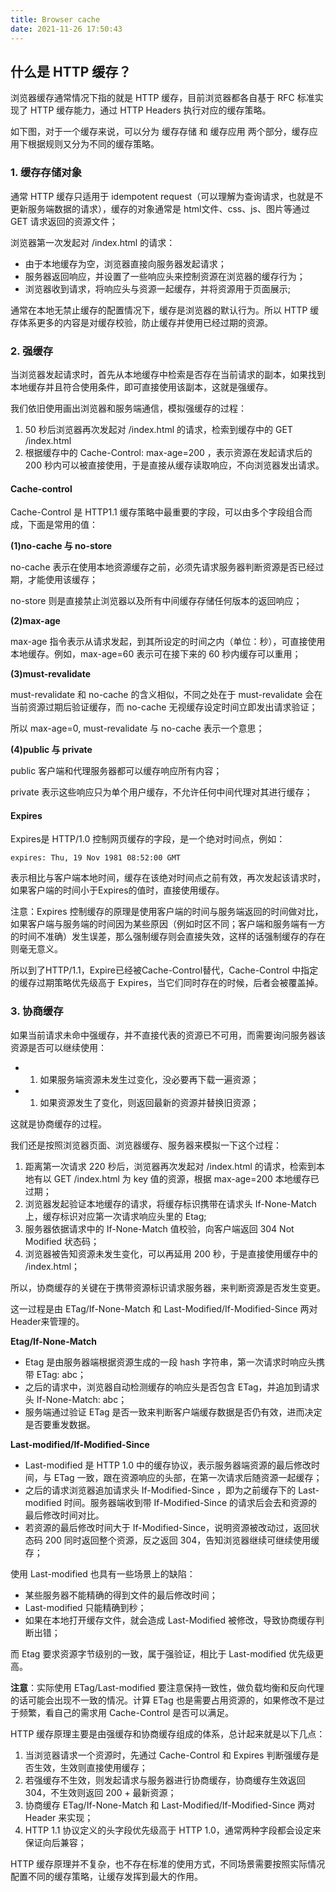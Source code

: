 ```yaml
---
title: Browser cache
date: 2021-11-26 17:50:43
---
```


## 什么是 HTTP 缓存？
浏览器缓存通常情况下指的就是 HTTP 缓存，目前浏览器都各自基于 RFC 标准实现了 HTTP 缓存能力，通过 HTTP Headers 执行对应的缓存策略。

如下图，对于一个缓存来说，可以分为 缓存存储 和 缓存应用 两个部分，缓存应用下根据规则又分为不同的缓存策略。

### 1. 缓存存储对象
通常 HTTP 缓存只适用于 idempotent request（可以理解为查询请求，也就是不更新服务端数据的请求），缓存的对象通常是 html文件、css、js、图片等通过 GET 请求返回的资源文件；

浏览器第一次发起对 /index.html 的请求：

* 由于本地缓存为空，浏览器直接向服务器发起请求；
* 服务器返回响应，并设置了一些响应头来控制资源在浏览器的缓存行为；
* 浏览器收到请求，将响应头与资源一起缓存，并将资源用于页面展示;

通常在本地无禁止缓存的配置情况下，缓存是浏览器的默认行为。所以 HTTP 缓存体系更多的内容是对缓存校验，防止缓存并使用已经过期的资源。

### 2. 强缓存

当浏览器发起请求时，首先从本地缓存中检索是否存在当前请求的副本，如果找到本地缓存并且符合使用条件，即可直接使用该副本，这就是强缓存。

我们依旧使用画出浏览器和服务端通信，模拟强缓存的过程：

1. 50 秒后浏览器再次发起对 /index.html 的请求，检索到缓存中的 GET /index.html
1. 根据缓存中的 Cache-Control: max-age=200 ，表示资源在发起请求后的 200 秒内可以被直接使用，于是直接从缓存读取响应，不向浏览器发出请求。

#### Cache-control

Cache-Control 是 HTTP1.1 缓存策略中最重要的字段，可以由多个字段组合而成，下面是常用的值：

**(1)no-cache 与 no-store**

no-cache 表示在使用本地资源缓存之前，必须先请求服务器判断资源是否已经过期，才能使用该缓存；

no-store 则是直接禁止浏览器以及所有中间缓存存储任何版本的返回响应；

**(2)max-age**

max-age 指令表示从请求发起，到其所设定的时间之内（单位：秒），可直接使用本地缓存。例如，max-age=60 表示可在接下来的 60 秒内缓存可以重用；

**(3)must-revalidate**

must-revalidate 和 no-cache 的含义相似，不同之处在于 must-revalidate 会在当前资源过期后验证缓存，而 no-cache 无视缓存设定时间立即发出请求验证；

所以 max-age=0, must-revalidate 与 no-cache 表示一个意思；

**(4)public 与 private**

public 客户端和代理服务器都可以缓存响应所有内容；

private 表示这些响应只为单个用户缓存，不允许任何中间代理对其进行缓存；

#### Expires

Expires是 HTTP/1.0 控制网页缓存的字段，是一个绝对时间点，例如：

`expires: Thu, 19 Nov 1981 08:52:00 GMT`

表示相比与客户端本地时间，缓存在该绝对时间点之前有效，再次发起该请求时，如果客户端的时间小于Expires的值时，直接使用缓存。

注意：Expires 控制缓存的原理是使用客户端的时间与服务端返回的时间做对比，如果客户端与服务端的时间因为某些原因（例如时区不同；客户端和服务端有一方的时间不准确）发生误差，那么强制缓存则会直接失效，这样的话强制缓存的存在则毫无意义。

所以到了HTTP/1.1，Expire已经被Cache-Control替代，Cache-Control 中指定的缓存过期策略优先级高于 Expires，当它们同时存在的时候，后者会被覆盖掉。

### 3. 协商缓存

如果当前请求未命中强缓存，并不直接代表的资源已不可用，而需要询问服务器该资源是否可以继续使用：

* 1. 如果服务端资源未发生过变化，没必要再下载一遍资源；
* 1. 如果资源发生了变化，则返回最新的资源并替换旧资源；

这就是协商缓存的过程。

我们还是按照浏览器页面、浏览器缓存、服务器来模拟一下这个过程：

1. 距离第一次请求 220 秒后，浏览器再次发起对 /index.html 的请求，检索到本地有以 GET /index.html 为 key 值的资源，根据 max-age=200 本地缓存已过期；
1. 浏览器发起验证本地缓存的请求，将缓存标识携带在请求头 If-None-Match 上，缓存标识对应第一次请求响应头里的 Etag;
1. 服务器依据请求中的 If-None-Match 值校验，向客户端返回 304 Not Modified 状态码；
1. 浏览器被告知资源未发生变化，可以再延用 200 秒，于是直接使用缓存中的 /index.html；

所以，协商缓存的关键在于携带资源标识请求服务器，来判断资源是否发生变更。

这一过程是由 ETag/If-None-Match 和 Last-Modified/If-Modified-Since 两对Header来管理的。

**Etag/If-None-Match**

* Etag 是由服务器端根据资源生成的一段 hash 字符串，第一次请求时响应头携带 ETag: abc；
* 之后的请求中，浏览器自动检测缓存的响应头是否包含 ETag，并追加到请求头 If-None-Match: abc；
* 服务端通过验证 ETag 是否一致来判断客户端缓存数据是否仍有效，进而决定是否要重发数据。

**Last-modified/If-Modified-Since**

* Last-modified 是 HTTP 1.0 中的缓存协议，表示服务器端资源的最后修改时间，与 ETag 一致，跟在资源响应的头部，在第一次请求后随资源一起缓存；
* 之后的请求浏览器追加请求头 If-Modified-Since ，即为之前缓存下的 Last-modified 时间。服务器端收到带 If-Modified-Since 的请求后会去和资源的最后修改时间对比。
* 若资源的最后修改时间大于 If-Modified-Since，说明资源被改动过，返回状态码 200 同时返回整个资源，反之返回 304，告知浏览器继续可继续使用缓存；

使用 Last-modified 也具有一些场景上的缺陷：

* 某些服务器不能精确的得到文件的最后修改时间；
* Last-modified 只能精确到秒；
* 如果在本地打开缓存文件，就会造成 Last-Modified 被修改，导致协商缓存判断出错；

而 Etag 要求资源字节级别的一致，属于强验证，相比于 Last-modified 优先级更高。

**注意**：实际使用 ETag/Last-modified 要注意保持一致性，做负载均衡和反向代理的话可能会出现不一致的情况。计算 ETag 也是需要占用资源的，如果修改不是过于频繁，看自己的需求用 Cache-Control 是否可以满足。

HTTP 缓存原理主要是由强缓存和协商缓存组成的体系，总计起来就是以下几点：

1. 当浏览器请求一个资源时，先通过 Cache-Control 和 Expires 判断强缓存是否生效，生效则直接使用缓存；
1. 若强缓存不生效，则发起请求与服务器进行协商缓存，协商缓存生效返回 304，不生效则返回 200 + 最新资源；
1. 协商缓存 ETag/If-None-Match 和 Last-Modified/If-Modified-Since 两对 Header 来实现；
1. HTTP 1.1 协议定义的头字段优先级高于 HTTP 1.0，通常两种字段都会设定来保证向后兼容；

HTTP 缓存原理并不复杂，也不存在标准的使用方式，不同场景需要按照实际情况配置不同的缓存策略，让缓存发挥到最大的作用。
